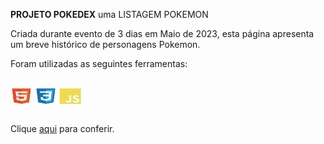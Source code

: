 **PROJETO POKEDEX** uma LISTAGEM POKEMON

<p>Criada durante evento de 3 dias em Maio de 2023, esta página apresenta um breve histórico de personagens Pokemon.</p>
<p>Foram utilizadas as seguintes ferramentas:</p>

 <div style="display: inline_block"><br>  

  <img align="center" alt="HTML" height="25" width="35" src="https://raw.githubusercontent.com/devicons/devicon/master/icons/html5/html5-original.svg">
  <img align="center" alt="CSS" height="25" width="35" src="https://raw.githubusercontent.com/devicons/devicon/master/icons/css3/css3-original.svg">
  <img align="center" alt="Js" height="25" width="35" src="https://raw.githubusercontent.com/devicons/devicon/master/icons/javascript/javascript-plain.svg">

  <br>
  <br>

Clique [aqui][pagina] para conferir.
 </div>


[pagina]: https://alexmacol.github.io/projeto-listagem-pokemon/